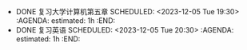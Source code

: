 - DONE 复习大学计算机第五章
  SCHEDULED: <2023-12-05 Tue 19:30>
  :AGENDA:
  estimated: 1h
  :END:
- DONE 复习英语
  SCHEDULED: <2023-12-05 Tue 20:30>
  :AGENDA:
  estimated: 1h
  :END: